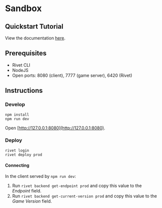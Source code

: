 # Sandbox

## Quickstart Tutorial

View the documentation [here](https://rivet.gg/docs/html5/tutorials/quickstart).

## Prerequisites

- Rivet CLI
- NodeJS
- Open ports: 8080 (client), 7777 (game server), 6420 (Rivet)

## Instructions

### Develop

```
npm install
npm run dev
```

Open [http://127.0.0.1:8080](http://127.0.0.1:8080).

### Deploy

```
rivet login
rivet deploy prod
```

#### Connecting

In the client served by `npm run dev`:

1. Run `rivet backend get-endpoint prod` and copy this value to the _Endpoint_ field.
2. Run `rivet backend get-current-version prod` and copy this value to the _Game Version_ field.

